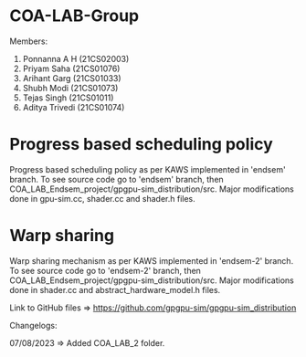 # COA-LAB-Group

Members:
1. Ponnanna A H (21CS02003)
2. Priyam Saha (21CS01076)
3. Arihant Garg (21CS01033)
4. Shubh Modi (21CS01073)
5. Tejas Singh (21CS01011)
6. Aditya Trivedi (21CS01074)

# Progress based scheduling policy
Progress based scheduling policy as per KAWS implemented in 'endsem' branch.
To see source code go to 'endsem' branch, then COA_LAB_Endsem_project/gpgpu-sim_distribution/src.
Major modifications done in gpu-sim.cc, shader.cc and shader.h files.

# Warp sharing
Warp sharing mechanism as per KAWS implemented in 'endsem-2' branch.
To see source code go to 'endsem-2' branch, then COA_LAB_Endsem_project/gpgpu-sim_distribution/src.
Major modifications done in shader.cc and abstract_hardware_model.h files.

Link to GitHub files => https://github.com/gpgpu-sim/gpgpu-sim_distribution

Changelogs:

07/08/2023 => Added COA_LAB_2 folder.
